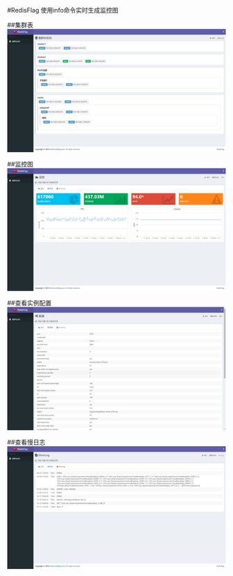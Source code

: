 #RedisFlag
使用info命令实时生成监控图

##集群表
![Alt 集群表](doc/集群表.png)

##监控图
![Alt 监控图](doc/监控图.png)

##查看实例配置
![Alt 查看实例配置](doc/配置.png)

##查看慢日志
![Alt 查看慢日志](doc/SlowLog.png)